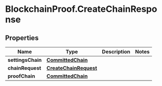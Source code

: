 # BlockchainProof.CreateChainResponse

## Properties
Name | Type | Description | Notes
------------ | ------------- | ------------- | -------------
**settingsChain** | [**CommittedChain**](CommittedChain.md) |  | 
**chainRequest** | [**CreateChainRequest**](CreateChainRequest.md) |  | 
**proofChain** | [**CommittedChain**](CommittedChain.md) |  | 


